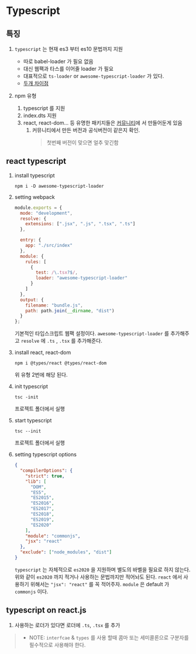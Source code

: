 # Typescript

## 특징

1. `typescript` 는 현재 es3 부터 es10 문법까지 지원

   - 따로 babel-loader 가 필요 없음
   - 대신 웹팩과 타스를 이어줄 loader 가 필요
   - 대표적으로 `ts-loader` or `awesome-typescript-loader` 가 있다.
   - [두개 차이점](https://github.com/s-panferov/awesome-typescript-loader)

2. npm 유형

   1. typescript 를 지원
   2. index.dts 지원
   3. react, react-dom... 등 유명한 패키지들은 [커뮤니티](https://github.com/DefinitelyTyped/DefinitelyTyped)에 서 만들어둔게 있음
      1. 커뮤니티에서 만든 버전과 공식버전이 같은지 확인.
         > 첫번째 버전이 맞으면 얼추 맞긴함

## react typescript

1. install typescript

   ```
   npm i -D awesome-typescript-loader
   ```

2. setting webpack

   ```javascript
   module.exports = {
     mode: "development",
     resolve: {
       extensions: [".jsx", ".js", ".tsx", ".ts"]
     },

     entry: {
       app: "./src/index"
     },
     module: {
       rules: [
         {
           test: /\.tsx?$/,
           loader: "awesome-typescript-loader"
         }
       ]
     },
     output: {
       filename: "bundle.js",
       path: path.join(__dirname, "dist")
     }
   };
   ```

   기본적인 타입스크립트 웹팩 설정이다.
   `awesome-typescript-loader` 를 추가해주고 `resolve` 에 `.ts` , `.tsx` 를 추가해준다.

3. install react, react-dom

   ```
   npm i @types/react @types/react-dom
   ```

   위 유형 2번에 해당 된다.

4. init typescript

   ```
   tsc -init
   ```

   프로젝트 폴더에서 실행

5. start typescript

   ```
   tsc --init
   ```

   프로젝트 폴더에서 실행

6. setting typescript options

   ```json
   {
     "compilerOptions": {
       "strict": true,
       "lib": [
         "DOM",
         "ES5",
         "ES2015",
         "ES2016",
         "ES2017",
         "ES2018",
         "ES2019",
         "ES2020"
       ],
       "module": "commonjs",
       "jsx": "react"
     },
     "exclude": ["node_modules", "dist"]
   }
   ```

   `typescript` 는 자체적으로 `es2020` 을 지원하며 별도의 바벨을 필요로 하지 않는다. 위와 같이 `es2020` 까지 적거나 사용하는 문법까지만 적어놔도 된다. `react` 에서 사용하기 위해서는 `"jsx": "react"` 를 꼭 적어주자.
   `module` 은 default 가 `commonjs` 이다.

##  typescript on react.js 

1. 사용하는 로더가 있다면 로더에 `.ts`, `.tsx` 를 추가

  > * NOTE: `interfcae` & `types` 를 사용 할때 콤마 또는 세미콜론으로 구분자를 필수적으로 사용해야 한다.

